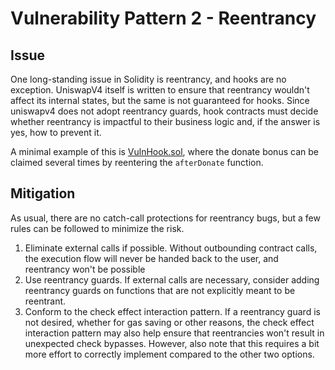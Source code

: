 # Vulnerability Pattern 2 - Reentrancy

## Issue

One long-standing issue in Solidity is reentrancy, and hooks are no exception. UniswapV4 itself is written to ensure that reentrancy wouldn't affect its internal states, but the same is not guaranteed for hooks. Since uniswapv4 does not adopt reentrancy guards, hook contracts must decide whether reentrancy is impactful to their business logic and, if the answer is yes, how to prevent it.

A minimal example of this is [VulnHook.sol](./VulnHook.sol), where the donate bonus can be claimed several times by reentering the `afterDonate` function.

## Mitigation

As usual, there are no catch-call protections for reentrancy bugs, but a few rules can be followed to minimize the risk.

1. Eliminate external calls if possible. Without outbounding contract calls, the execution flow will never be handed back to the user, and reentrancy won't be possible
2. Use reentrancy guards. If external calls are necessary, consider adding reentrancy guards on functions that are not explicitly meant to be reentrant.
3. Conform to the check effect interaction pattern. If a reentrancy guard is not desired, whether for gas saving or other reasons, the check effect interaction pattern may also help ensure that reentrancies won't result in unexpected check bypasses. However, also note that this requires a bit more effort to correctly implement compared to the other two options.



